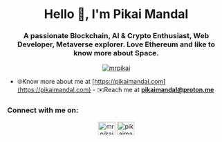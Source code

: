 <h1 align="center">Hello 👋, I'm Pikai Mandal</h1>
<h3 align="center">A passionate Blockchain, AI & Crypto Enthusiast, Web Developer, Metaverse explorer. Love Ethereum and like to know more about Space.</h3>

<p align="center"> <a href="https://twitter.com/mrpikai" target="blank"><img src="https://img.shields.io/twitter/follow/mrpikai?logo=twitter&style=for-the-badge" alt="mrpikai" /></a> </p>

- 🌐Know more about me at [https://pikaimandal.com](https://pikaimandal.com)    - ✉️Reach me at **pikaimandal@proton.me**


<h3 align="left">Connect with me on:</h3>
<p align="center">
<a href="https://twitter.com/mrpikai" target="blank"><img align="center" src="https://raw.githubusercontent.com/rahuldkjain/github-profile-readme-generator/master/src/images/icons/Social/twitter.svg" alt="mrpikai" height="30" width="40" /></a>
<a href="https://linkedin.com/in/pikaimandal" target="blank"><img align="center" src="https://raw.githubusercontent.com/rahuldkjain/github-profile-readme-generator/master/src/images/icons/Social/linked-in-alt.svg" alt="pikaimandal" height="30" width="40" /></a>
</p>

